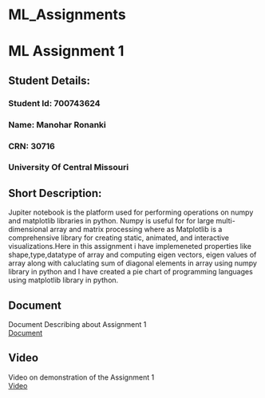 # ML_Assignments
# ML Assignment 1
## Student Details:
### Student Id: 700743624
### Name: Manohar Ronanki
### CRN: 30716
### University Of Central Missouri


## Short Description: 
Jupiter notebook is the platform used for performing operations on numpy and matplotlib libraries in python. Numpy is useful for for large multi-dimensional array and matrix processing where as Matplotlib is a comprehensive library for creating static, animated, and interactive visualizations.Here in this assignment i have implemeneted properties like shape,type,datatype of array and computing eigen vectors, eigen values of array along with caluclating sum of diagonal elements in array using numpy library in python and I have created a pie chart of programming languages using matplotlib library in python.



## Document
Document Describing about Assignment 1  
[Document](https://docs.google.com/document/d/1D_1w7c4bEHEx77y69VXor2QpIh9PJHDd/edit?usp=drive_link&ouid=100275468290161908854&rtpof=true&sd=true)

## Video
Video on demonstration of the Assignment 1  
[Video]()
